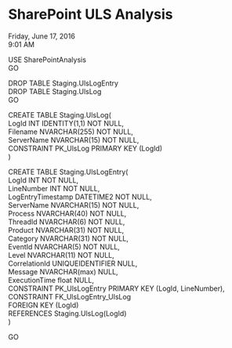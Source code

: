 # SharePoint ULS Analysis

Friday, June 17, 2016\
9:01 AM

USE SharePointAnalysis\
GO

DROP TABLE Staging.UlsLogEntry\
DROP TABLE Staging.UlsLog\
GO

CREATE TABLE Staging.UlsLog(\
LogId INT IDENTITY(1,1) NOT NULL,\
Filename NVARCHAR(255) NOT NULL,\
ServerName NVARCHAR(15) NOT NULL,\
CONSTRAINT PK_UlsLog PRIMARY KEY (LogId)\
)

CREATE TABLE Staging.UlsLogEntry(\
LogId INT NOT NULL,\
LineNumber INT NOT NULL,\
LogEntryTimestamp DATETIME2 NOT NULL,\
ServerName NVARCHAR(15) NOT NULL,\
Process NVARCHAR(40) NOT NULL,\
ThreadId NVARCHAR(6) NOT NULL,\
Product NVARCHAR(31) NOT NULL,\
Category NVARCHAR(31) NOT NULL,\
EventId NVARCHAR(5) NOT NULL,\
Level NVARCHAR(11) NOT NULL,\
CorrelationId UNIQUEIDENTIFIER NULL,\
Message NVARCHAR(max) NULL,\
ExecutionTime float NULL,\
CONSTRAINT PK_UlsLogEntry PRIMARY KEY (LogId, LineNumber),\
CONSTRAINT FK_UlsLogEntry_UlsLog\
FOREIGN KEY (LogId)\
REFERENCES Staging.UlsLog(LogId)\
)

GO
